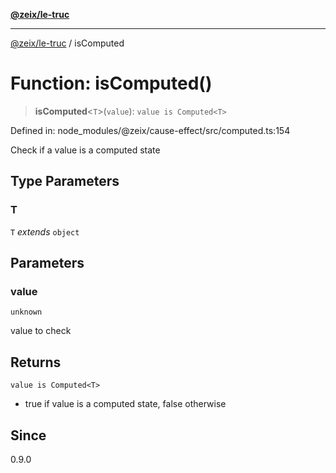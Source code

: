 [**@zeix/le-truc**](../README.md)

***

[@zeix/le-truc](../globals.md) / isComputed

# Function: isComputed()

> **isComputed**\<`T`\>(`value`): `value is Computed<T>`

Defined in: node\_modules/@zeix/cause-effect/src/computed.ts:154

Check if a value is a computed state

## Type Parameters

### T

`T` *extends* `object`

## Parameters

### value

`unknown`

value to check

## Returns

`value is Computed<T>`

- true if value is a computed state, false otherwise

## Since

0.9.0
